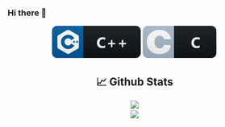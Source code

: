 ### Hi there 👋

<p align="center">
  <img src="https://github.com/YerimB/YerimB/blob/master/assets/cpp.svg"/>
  <img src="https://github.com/YerimB/YerimB/blob/master/assets/c.svg"/>
</p>

<h2 align="center">📈 Github Stats</h2>
<p align="center">
    <image src="https://github-readme-stats-zeta-wine.vercel.app/api?username=YerimB&show_icons=true&theme=tokyonight&hide_title=true&include_all_commits=true"><br>
    <image src="https://github-readme-stats-zeta-wine.vercel.app/api/top-langs/?username=YerimB&hide=objective-c,makefile&layout=compact&theme=tokyonight"><br>
</p>

<!--
**YerimB/YerimB** is a ✨ _special_ ✨ repository because its `README.md` (this file) appears on your GitHub profile.

Here are some ideas to get you started:

- 🔭 I’m currently working on ...
- 🌱 I’m currently learning ...
- 👯 I’m looking to collaborate on ...
- 🤔 I’m looking for help with ...
- 💬 Ask me about ...
- 📫 How to reach me: ...
- 😄 Pronouns: ...
- ⚡ Fun fact: ...
-->
